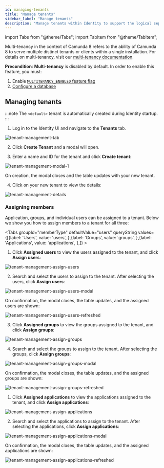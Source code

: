```yaml
---
id: managing-tenants
title: "Manage tenants"
sidebar_label: "Manage tenants"
description: "Manage tenants within Identity to support the logical separation of your infrastructure."
---
```


import Tabs from "@theme/Tabs";
import TabItem from "@theme/TabItem";

Multi-tenancy in the context of Camunda 8 refers to the ability of Camunda 8 to serve multiple distinct tenants or clients within a single installation. For details on multi-tenancy, visit our [multi-tenancy documentation](/self-managed/concepts/multi-tenancy.md).

**Precondition**: **Multi-tenancy** is disabled by default. In order to enable this feature, you must:

1. Enable [`MULTITENANCY_ENABLED` feature flag](/self-managed/identity/miscellaneous/configuration-variables.md#feature-flags)
2. [Configure a database](/self-managed/identity/miscellaneous/configuration-variables.md#database-configuration)

## Managing tenants

:::note
The `<default>` tenant is automatically created during Identity startup.
:::

1. Log in to the Identity UI and navigate to the **Tenants** tab.

![tenant-management-tab](./img/tenant-management-tab.png)

2. Click **Create Tenant** and a modal will open.

3. Enter a name and ID for the tenant and click **Create tenant**:

![tenant-management-modal-1](./img/tenant-management-modal-1.png)

On creation, the modal closes and the table updates with your new tenant.

4. Click on your new tenant to view the details:

![tenant-management-details](./img/tenant-management-details.png)

### Assigning members

Application, groups, and individual users can be assigned to a tenant. Below we show you how to assign members to a tenant for all three:

<Tabs groupId="memberType" defaultValue="users" queryString values={[{label: 'Users', value: 'users', },{label: 'Groups', value: 'groups', },{label: 'Applications', value: 'applications', },]} >
<TabItem value="users">

1. Click **Assigned users** to view the users assigned to the tenant, and click **Assign users**:

![tenant-management-assign-users](./img/tenant-management-assign-users-tab.png)

2. Search and select the users to assign to the tenant. After selecting the users, click **Assign users**:

![tenant-management-assign-users-modal](./img/tenant-management-assign-users-modal.png)

On confirmation, the modal closes, the table updates, and the assigned users are shown:

![tenant-management-assign-users-refreshed](./img/tenant-management-assign-users-refreshed.png)
</TabItem>
<TabItem value="groups">

3. Click **Assigned groups** to view the groups assigned to the tenant, and click **Assign groups**:

![tenant-management-assign-groups](./img/tenant-management-assign-groups-tab.png)

4. Search and select the groups to assign to the tenant. After selecting the groups, click **Assign groups**:

![tenant-management-assign-groups-modal](./img/tenant-management-assign-groups-modal.png)

On confirmation, the modal closes, the table updates, and the assigned groups are shown:

![tenant-management-assign-groups-refreshed](./img/tenant-management-assign-groups-refreshed.png)

</TabItem>
<TabItem value="applications">

1. Click **Assigned applications** to view the applications assigned to the tenant, and click **Assign applications**:

![tenant-management-assign-applications](./img/tenant-management-assign-applications-tab.png)

2. Search and select the applications to assign to the tenant. After selecting the applications, click **Assign applications**:

![tenant-management-assign-applications-modal](./img/tenant-management-assign-applications-modal.png)

On confirmation, the modal closes, the table updates, and the assigned applications are shown:

![tenant-management-assign-applications-refreshed](./img/tenant-management-assign-applications-refreshed.png)

</TabItem>
</Tabs>
